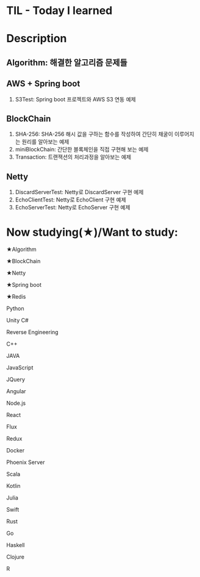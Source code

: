 # TIL - Today I learned

# Description
## Algorithm: 해결한 알고리즘 문제들

## AWS + Spring boot
1. S3Test: Spring boot 프로젝트와 AWS S3 연동 예제

## BlockChain
1. SHA-256: SHA-256 해시 값을 구하는 함수를 작성하여 간단히 채굴이 이루어지는 원리를 알아보는 예제
2. miniBlockChain: 간단한 블록체인을 직접 구현해 보는 예제
3. Transaction: 트랜잭션의 처리과정을 알아보는 예제


## Netty
1. DiscardServerTest: Netty로 DiscardServer 구현 예제
2. EchoClientTest: Netty로 EchoClient 구현 예제
3. EchoServerTest: Netty로 EchoServer 구현 예제

# Now studying(★)/Want to study:
★Algorithm

★BlockChain

★Netty

★Spring boot

★Redis

Python

Unity C#

Reverse Engineering

C++

JAVA

JavaScript

JQuery

Angular

Node.js

React

Flux

Redux

Docker

Phoenix Server

Scala

Kotlin

Julia

Swift

Rust

Go

Haskell

Clojure

R
